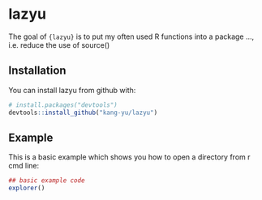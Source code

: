 
<!-- README.md is generated from README.Rmd. Please edit that file -->
lazyu
=====

The goal of `{lazyu}` is to put my often used R functions into a package ..., i.e. reduce the use of source()

Installation
------------

You can install lazyu from github with:

``` r
# install.packages("devtools")
devtools::install_github("kang-yu/lazyu")
```

Example
-------

This is a basic example which shows you how to open a directory from r cmd line:

``` r
## basic example code
explorer()
```
